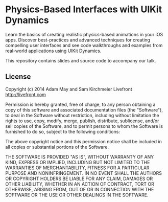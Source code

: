 # Physics-Based Interfaces with UIKit Dynamics

Learn the basics of creating realistic physics-based animations in your iOS apps. Discover best-practices and advanced techniques for creating compelling user interfaces and see code walkthroughs and examples from real-world applications using UIKit Dynamics.

This repository contains slides and source code to accompany our talk.

## License

Copyright (c) 2014 Adam May and Sam Kirchmeier
Livefront
http://livefront.com

Permission is hereby granted, free of charge, to any person obtaining a copy of this software and associated documentation files (the "Software"), to deal in the Software without restriction, including without limitation the rights to use, copy, modify, merge, publish, distribute, sublicense, and/or sell copies of the Software, and to permit persons to whom the Software is furnished to do so, subject to the following conditions:

The above copyright notice and this permission notice shall be included in all copies or substantial portions of the Software.

THE SOFTWARE IS PROVIDED "AS IS", WITHOUT WARRANTY OF ANY KIND, EXPRESS OR IMPLIED, INCLUDING BUT NOT LIMITED TO THE WARRANTIES OF MERCHANTABILITY, FITNESS FOR A PARTICULAR PURPOSE AND NONINFRINGEMENT. IN NO EVENT SHALL THE AUTHORS OR COPYRIGHT HOLDERS BE LIABLE FOR ANY CLAIM, DAMAGES OR OTHER LIABILITY, WHETHER IN AN ACTION OF CONTRACT, TORT OR OTHERWISE, ARISING FROM, OUT OF OR IN CONNECTION WITH THE SOFTWARE OR THE USE OR OTHER DEALINGS IN THE SOFTWARE.

